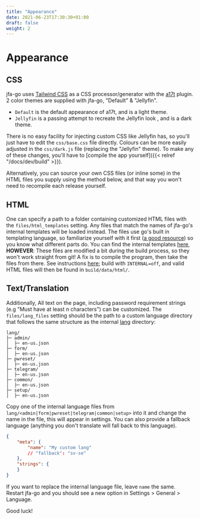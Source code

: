 ```yaml
---
title: "Appearance"
date: 2021-06-23T17:30:30+01:00
draft: false
weight: 2
---
```


# Appearance

## CSS

jfa-go uses [Tailwind CSS](https://tailwindcss.com/) as a CSS processor/generator with the [a17t](https://a17t.miles.land) plugin. 2 color themes are supplied with jfa-go, "Default" \& "Jellyfin".
* `Default` is the default appearance of a17t, and is a light theme.
* `Jellyfin` is a passing attempt to recreate the Jellyfin look , and is a dark theme.

There is no easy facility for injecting custom CSS like Jellyfin has, so you'll just have to edit the `css/base.css` file directly. Colours can be more easily adjusted in the `css/dark.js` file (replacing the "Jellyfin" theme). To make any of these changes, you'll have to [compile the app yourself]({{< relref "/docs/dev/build" >}}).

Alternatively, you can source your own CSS files (or inline some) in the HTML files you supply using the method below, and that way you won't need to recompile each release yourself.

## HTML

One can specify a path to a folder containing customized HTML files with the `files/html_templates` setting. Any files that match the names of jfa-go's internal templates will be loaded instead. The files use go's built in templating language, so familiarize yourself with it first ([a good resource](https://blog.gopheracademy.com/advent-2017/using-go-templates/)) so you know what different parts do. You can find the internal templates [here](https://github.com/hrfee/jfa-go/tree/main/html), **HOWEVER**: These files are modified a bit during the build process, so they won't work straight from git! A fix is to compile the program, then take the files from there. See instructions [here](https://wiki.jfa-go.com/docs/build/binary/); build with `INTERNAL=off`, and valid HTML files will then be found in `build/data/html/`.

## Text/Translation

Additionally, All text on the page, including password requirement strings (e.g "Must have at least n characters") can be customized. The `files/lang_files` setting should be the path to a custom language directory that follows the same structure as the internal [lang](https://github.com/hrfee/jfa-go/tree/main/lang) directory:
```shell
lang/
├─ admin/
│  ├─ en-us.json
├─ form/
│  ├─ en-us.json
├─ pwreset/
│  ├─ en-us.json
├─ telegram/
│  ├─ en-us.json
├─ common/
│  ├─ en-us.json
├─ setup/
│  ├─ en-us.json
```
Copy one of the internal language files from `lang/<admin|form|pwreset|telegram|common|setup>` into it and change the name in the file, this will appear in settings. You can also provide a fallback language (anything you don't translate will fall back to this language).
```json
{
    "meta": {
        "name": "My custom lang"
        // "fallback": "sv-se"
    },
    "strings": {
    }
}
```

If you want to replace the internal language file, leave `name` the same. Restart jfa-go and you should see a new option in Settings > General > Language.

Good luck!
